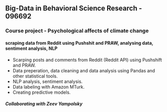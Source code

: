 ## Big-Data in Behavioral Science Research - 096692<br>

### Course project - Psychological affects of climate change<br>

#### scraping data from Reddit using Pushshit and PRAW, analysing data, sentiment analysis, NLP
* Scarping posts and comments from Reddit (Reddit API) using Pushshift and PRAW.
* Data preperation, data cleaning and data analysis using Pandas and other statistical tools.
* NLP analysis, sentiment analysis.
* Data labeling with Amazon MTurk.
* Creating predictive models.

##### Collaborating with Zeev Yampolsky
